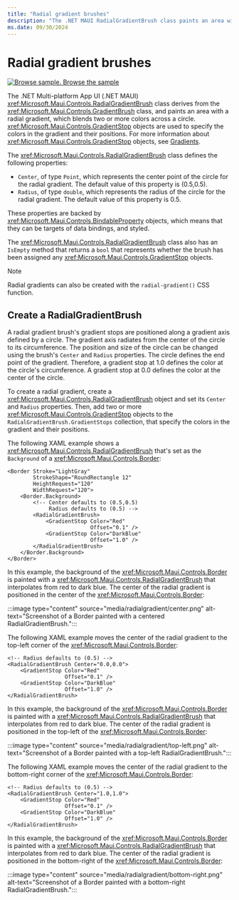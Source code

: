 ```yaml
---
title: "Radial gradient brushes"
description: "The .NET MAUI RadialGradientBrush class paints an area with a radial gradient."
ms.date: 09/30/2024
---
```


# Radial gradient brushes

[![Browse sample.](~/media/code-sample.png) Browse the sample](/samples/dotnet/maui-samples/userinterface-brushes)

The .NET Multi-platform App UI (.NET MAUI) <xref:Microsoft.Maui.Controls.RadialGradientBrush> class derives from the <xref:Microsoft.Maui.Controls.GradientBrush> class, and paints an area with a radial gradient, which blends two or more colors across a circle. <xref:Microsoft.Maui.Controls.GradientStop> objects are used to specify the colors in the gradient and their positions. For more information about <xref:Microsoft.Maui.Controls.GradientStop> objects, see [Gradients](gradient.md).

The <xref:Microsoft.Maui.Controls.RadialGradientBrush> class defines the following properties:

- `Center`, of type `Point`, which represents the center point of the circle for the radial gradient. The default value of this property is (0.5,0.5).
- `Radius`, of type `double`, which represents the radius of the circle for the radial gradient. The default value of this property is 0.5.

These properties are backed by <xref:Microsoft.Maui.Controls.BindableProperty> objects, which means that they can be targets of data bindings, and styled.

The <xref:Microsoft.Maui.Controls.RadialGradientBrush> class also has an `IsEmpty` method that returns a `bool` that represents whether the brush has been assigned any <xref:Microsoft.Maui.Controls.GradientStop> objects.

> [!NOTE]
> Radial gradients can also be created with the `radial-gradient()` CSS function.

## Create a RadialGradientBrush

A radial gradient brush's gradient stops are positioned along a gradient axis defined by a circle. The gradient axis radiates from the center of the circle to its circumference. The position and size of the circle can be changed using the brush's `Center` and `Radius` properties. The circle defines the end point of the gradient. Therefore, a gradient stop at 1.0 defines the color at the circle's circumference. A gradient stop at 0.0 defines the color at the center of the circle.

To create a radial gradient, create a <xref:Microsoft.Maui.Controls.RadialGradientBrush> object and set its `Center` and `Radius` properties. Then, add two or more <xref:Microsoft.Maui.Controls.GradientStop> objects to the `RadialGradientBrush.GradientStops` collection, that specify the colors in the gradient and their positions.

The following XAML example shows a <xref:Microsoft.Maui.Controls.RadialGradientBrush> that's set as the `Background` of a <xref:Microsoft.Maui.Controls.Border>:

```xaml
<Border Stroke="LightGray"
        StrokeShape="RoundRectangle 12"
        HeightRequest="120"
        WidthRequest="120">
    <Border.Background>
        <!-- Center defaults to (0.5,0.5)
             Radius defaults to (0.5) -->
        <RadialGradientBrush>
            <GradientStop Color="Red"
                          Offset="0.1" />
            <GradientStop Color="DarkBlue"
                          Offset="1.0" />
        </RadialGradientBrush>
    </Border.Background>
</Border>
```

In this example, the background of the <xref:Microsoft.Maui.Controls.Border> is painted with a <xref:Microsoft.Maui.Controls.RadialGradientBrush> that interpolates from red to dark blue. The center of the radial gradient is positioned in the center of the <xref:Microsoft.Maui.Controls.Border>:

:::image type="content" source="media/radialgradient/center.png" alt-text="Screenshot of a Border painted with a centered RadialGradientBrush.":::

The following XAML example moves the center of the radial gradient to the top-left corner of the <xref:Microsoft.Maui.Controls.Border>:

```xaml
<!-- Radius defaults to (0.5) -->
<RadialGradientBrush Center="0.0,0.0">
    <GradientStop Color="Red"
                  Offset="0.1" />
    <GradientStop Color="DarkBlue"
                  Offset="1.0" />
</RadialGradientBrush>
```

In this example, the background of the <xref:Microsoft.Maui.Controls.Border> is painted with a <xref:Microsoft.Maui.Controls.RadialGradientBrush> that interpolates from red to dark blue. The center of the radial gradient is positioned in the top-left of the <xref:Microsoft.Maui.Controls.Border>:

:::image type="content" source="media/radialgradient/top-left.png" alt-text="Screenshot of a Border painted with a top-left RadialGradientBrush.":::

The following XAML example moves the center of the radial gradient to the bottom-right corner of the <xref:Microsoft.Maui.Controls.Border>:

```xaml
<!-- Radius defaults to (0.5) -->
<RadialGradientBrush Center="1.0,1.0">
    <GradientStop Color="Red"
                  Offset="0.1" />
    <GradientStop Color="DarkBlue"
                  Offset="1.0" />
</RadialGradientBrush>            
```

In this example, the background of the <xref:Microsoft.Maui.Controls.Border> is painted with a <xref:Microsoft.Maui.Controls.RadialGradientBrush> that interpolates from red to dark blue. The center of the radial gradient is positioned in the bottom-right of the <xref:Microsoft.Maui.Controls.Border>:

:::image type="content" source="media/radialgradient/bottom-right.png" alt-text="Screenshot of a Border painted with a bottom-right RadialGradientBrush.":::
